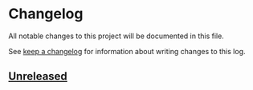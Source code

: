 # Changelog

All notable changes to this project will be documented in this file.

See [keep a changelog](https://keepachangelog.com/en/1.0.0/) for information
about writing changes to this log.

## [Unreleased]

[Unreleased]: https://github.com/itk-dev/os2forms_fasit/tree/develop
